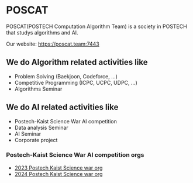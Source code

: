 # POSCAT
POSCAT(POSTECH Computation Algorithm Team) is a society in POSTECH that studys algorithms and AI.

Our website: https://poscat.team:7443

## We do Algorithm related activities like
- Problem Solving (Baekjoon, Codeforce, ...)
- Competitive Programming (ICPC, UCPC, UDPC, ...)
- Algorithms Seminar

## We do AI related activities like
- Postech-Kaist Science War AI competition
- Data analysis Seminar
- AI Seminar
- Corporate project

### Postech-Kaist Science War AI competition orgs
- [2023 Postech Kaist Science war org](https://github.com/2023-poka-science-war-ai)
- [2024 Postech Kaist Science war org](https://github.com/2024-poka-science-war-ai)
